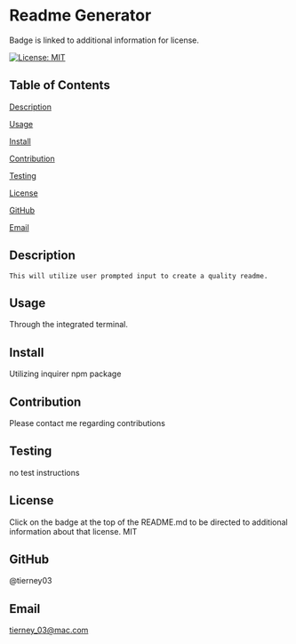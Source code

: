 
  # **Readme Generator**
  
  Badge is linked to additional information for license.
  
  [![License: MIT](https://img.shields.io/badge/License-MIT-yellow.svg)](https://opensource.org/licenses/MIT)
  
  ## Table of Contents
  
  [Description](#Description)
  
  [Usage](#Usage)

  [Install](#Install)
  
  [Contribution](#Contribution)

  [Testing](#Testing)

  [License](#License)

  [GitHub](#Github)

  [Email](#Email)


  ## Description
    This will utilize user prompted input to create a quality readme.

  ## Usage
  Through the integrated terminal.

  ## Install
  Utilizing inquirer npm package
  
  ## Contribution
  Please contact me regarding contributions

  ## Testing
  no test instructions

  ## License

  Click on the badge at the top of the README.md to be directed to additional information about that license.
  MIT

  ## GitHub

  @tierney03

  ## Email

  tierney_03@mac.com

  